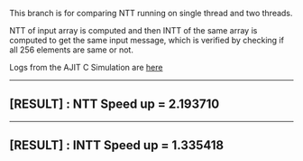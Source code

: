 This branch is for comparing NTT running on single thread and two threads.

NTT of input array is computed and then INTT of the same array is computed to get the same input message, which is verified by checking if all 256 elements are same or not. 

Logs from the AJIT C Simulation are [here](https://github.com/Satvik3799/NTT-on-AJIT/blob/main/out_SW_256.txt)

------------------------------------------------------
[RESULT]         :           NTT Speed up = 2.193710
------------------------------------------------------
------------------------------------------------------
[RESULT]         :           INTT Speed up = 1.335418
------------------------------------------------------
